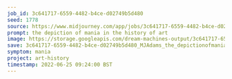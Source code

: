 ```yaml
---
job_id: 3c641717-6559-4482-b4ce-d02749b5d480
seed: 1778
source: https://www.midjourney.com/app/jobs/3c641717-6559-4482-b4ce-d02749b5d480/
prompt: the depiction of mania in the history of art
image: https://storage.googleapis.com/dream-machines-output/3c641717-6559-4482-b4ce-d02749b5d480/0_0.png
save: 3c641717-6559-4482-b4ce-d02749b5d480_MJAdams_the_depictionofmaniainthehistoryofart.png
symptom: mania
project: art-history
timestamp: 2022-06-25 09:24:00 BST
---
```

